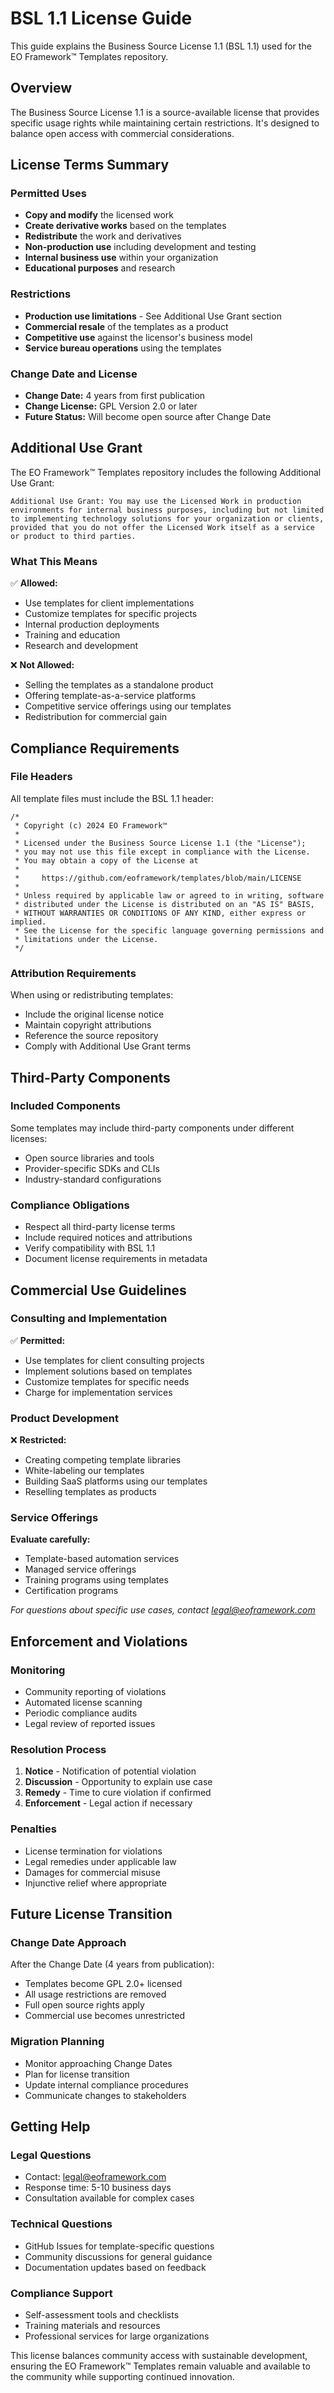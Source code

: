 # BSL 1.1 License Guide

This guide explains the Business Source License 1.1 (BSL 1.1) used for the EO Framework™ Templates repository.

## Overview

The Business Source License 1.1 is a source-available license that provides specific usage rights while maintaining certain restrictions. It's designed to balance open access with commercial considerations.

## License Terms Summary

### Permitted Uses
- **Copy and modify** the licensed work
- **Create derivative works** based on the templates
- **Redistribute** the work and derivatives
- **Non-production use** including development and testing
- **Internal business use** within your organization
- **Educational purposes** and research

### Restrictions
- **Production use limitations** - See Additional Use Grant section
- **Commercial resale** of the templates as a product
- **Competitive use** against the licensor's business model
- **Service bureau operations** using the templates

### Change Date and License
- **Change Date:** 4 years from first publication
- **Change License:** GPL Version 2.0 or later
- **Future Status:** Will become open source after Change Date

## Additional Use Grant

The EO Framework™ Templates repository includes the following Additional Use Grant:

```
Additional Use Grant: You may use the Licensed Work in production 
environments for internal business purposes, including but not limited 
to implementing technology solutions for your organization or clients, 
provided that you do not offer the Licensed Work itself as a service 
or product to third parties.
```

### What This Means
✅ **Allowed:**
- Use templates for client implementations
- Customize templates for specific projects
- Internal production deployments
- Training and education
- Research and development

❌ **Not Allowed:**
- Selling the templates as a standalone product
- Offering template-as-a-service platforms
- Competitive service offerings using our templates
- Redistribution for commercial gain

## Compliance Requirements

### File Headers
All template files must include the BSL 1.1 header:

```
/*
 * Copyright (c) 2024 EO Framework™
 *
 * Licensed under the Business Source License 1.1 (the "License");
 * you may not use this file except in compliance with the License.
 * You may obtain a copy of the License at
 *
 *     https://github.com/eoframework/templates/blob/main/LICENSE
 *
 * Unless required by applicable law or agreed to in writing, software
 * distributed under the License is distributed on an "AS IS" BASIS,
 * WITHOUT WARRANTIES OR CONDITIONS OF ANY KIND, either express or implied.
 * See the License for the specific language governing permissions and
 * limitations under the License.
 */
```

### Attribution Requirements
When using or redistributing templates:
- Include the original license notice
- Maintain copyright attributions
- Reference the source repository
- Comply with Additional Use Grant terms

## Third-Party Components

### Included Components
Some templates may include third-party components under different licenses:
- Open source libraries and tools
- Provider-specific SDKs and CLIs
- Industry-standard configurations

### Compliance Obligations
- Respect all third-party license terms
- Include required notices and attributions
- Verify compatibility with BSL 1.1
- Document license requirements in metadata

## Commercial Use Guidelines

### Consulting and Implementation
✅ **Permitted:**
- Use templates for client consulting projects
- Implement solutions based on templates
- Customize templates for specific needs
- Charge for implementation services

### Product Development
❌ **Restricted:**
- Creating competing template libraries
- White-labeling our templates
- Building SaaS platforms using our templates
- Reselling templates as products

### Service Offerings
**Evaluate carefully:**
- Template-based automation services
- Managed service offerings
- Training programs using templates
- Certification programs

*For questions about specific use cases, contact legal@eoframework.com*

## Enforcement and Violations

### Monitoring
- Community reporting of violations
- Automated license scanning
- Periodic compliance audits
- Legal review of reported issues

### Resolution Process
1. **Notice** - Notification of potential violation
2. **Discussion** - Opportunity to explain use case
3. **Remedy** - Time to cure violation if confirmed
4. **Enforcement** - Legal action if necessary

### Penalties
- License termination for violations
- Legal remedies under applicable law
- Damages for commercial misuse
- Injunctive relief where appropriate

## Future License Transition

### Change Date Approach
After the Change Date (4 years from publication):
- Templates become GPL 2.0+ licensed
- All usage restrictions are removed
- Full open source rights apply
- Commercial use becomes unrestricted

### Migration Planning
- Monitor approaching Change Dates
- Plan for license transition
- Update internal compliance procedures
- Communicate changes to stakeholders

## Getting Help

### Legal Questions
- Contact: legal@eoframework.com
- Response time: 5-10 business days
- Consultation available for complex cases

### Technical Questions
- GitHub Issues for template-specific questions
- Community discussions for general guidance
- Documentation updates based on feedback

### Compliance Support
- Self-assessment tools and checklists
- Training materials and resources
- Professional services for large organizations

This license balances community access with sustainable development, ensuring the EO Framework™ Templates remain valuable and available to the community while supporting continued innovation.